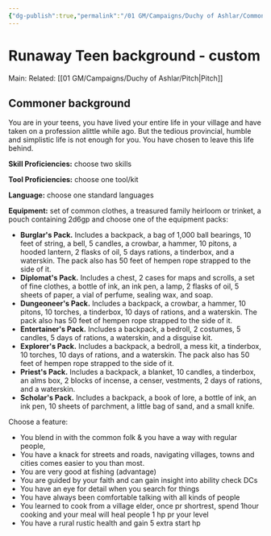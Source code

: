 ```yaml
---
{"dg-publish":true,"permalink":"/01 GM/Campaigns/Duchy of Ashlar/Commoner background - custom/"}
---
```


# Runaway Teen background - custom
Main:
Related: [[01 GM/Campaigns/Duchy of Ashlar/Pitch\|Pitch]]

## Commoner background 
You are in your teens, you have lived your entire life in your village and have taken on a profession alittle while ago. But the tedious provincial, humble and simplistic life is not enough for you. You have chosen to leave this life behind. 

**Skill Proficiencies:** choose two  skills

**Tool Proficiencies:** choose one tool/kit 

**Language:** choose one standard languages 

**Equipment:** set of common clothes, a treasured family heirloom or trinket, a pouch containing 2d6gp and choose one of the equipment packs: 

- **Burglar's Pack.** Includes a backpack, a bag of 1,000 ball bearings, 10 feet of string, a bell, 5 candles, a crowbar, a hammer, 10 pitons, a hooded lantern, 2 flasks of oil, 5 days rations, a tinderbox, and a waterskin. The pack also has 50 feet of hempen rope strapped to the side of it.
- **Diplomat's Pack.** Includes a chest, 2 cases for maps and scrolls, a set of fine clothes, a bottle of ink, an ink pen, a lamp, 2 flasks of oil, 5 sheets of paper, a vial of perfume, sealing wax, and soap.
- **Dungeoneer's Pack.** Includes a backpack, a crowbar, a hammer, 10 pitons, 10 torches, a tinderbox, 10 days of rations, and a waterskin. The pack also has 50 feet of hempen rope strapped to the side of it.
- **Entertainer's Pack.** Includes a backpack, a bedroll, 2 costumes, 5 candles, 5 days of rations, a waterskin, and a disguise kit.
- **Explorer's Pack.** Includes a backpack, a bedroll, a mess kit, a tinderbox, 10 torches, 10 days of rations, and a waterskin. The pack also has 50 feet of hempen rope strapped to the side of it.
- **Priest's Pack.** Includes a backpack, a blanket, 10 candles, a tinderbox, an alms box, 2 blocks of incense, a censer, vestments, 2 days of rations, and a waterskin.
- **Scholar's Pack.** Includes a backpack, a book of lore, a bottle of ink, an ink pen, 10 sheets of parchment, a little bag of sand, and a small knife.

Choose a feature: 

- You blend in with the common folk & you have a way with regular people, 
- You have a knack for streets and roads, navigating villages, towns and cities comes easier to you than most. 
- You are very good at fishing (advantage)
- You are guided by your faith and can gain insight into ability check DCs
- You have an eye for detail when you search for things 
- You have always been comfortable talking with all kinds of people 
- You learned to cook from a village elder, once pr shortrest, spend 1hour cooking and your meal will heal people 1 hp pr your level 
- You have a rural rustic health and gain 5 extra start hp